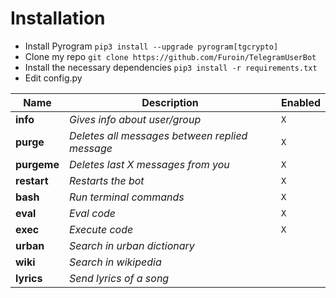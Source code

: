 # Installation
- Install Pyrogram
`pip3 install --upgrade pyrogram[tgcrypto]`
- Clone my repo
`git clone https://github.com/Furoin/TelegramUserBot`
- Install the necessary dependencies
`pip3 install -r requirements.txt`
- Edit config.py

Name | Description | Enabled
--- | --- | ---
**info** | *Gives info about user/group* | `X`
**purge** | *Deletes all messages between replied message* | `X`
**purgeme** | *Deletes last X messages from you* | `X`
**restart** | *Restarts the bot* | `X`
**bash** | *Run terminal commands* | `X`
**eval** | *Eval code* | `X`
**exec** | *Execute code* | `X`
**urban** | *Search in urban dictionary* |
**wiki** | *Search in wikipedia* |
**lyrics** | *Send lyrics of a song* |